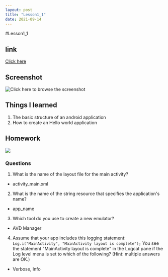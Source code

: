```yaml
---
layout: post
title: "Lesson1_1"
date: 2021-09-14
---
```


#Lesson1_1
## link
[Click here](https://github.com/dustinlo/NEUSEA-Chih-WeiLo/tree/30ac5017211692cad4ea7d8e94d66db93477358e/lesson1_1)


## Screenshot

![Click here to browse the screenshot](https://i.imgur.com/MdHAHRk.png)


## Things I learned
1. The basic structure of an android application
2. How to create an Hello world application

## Homework

![](https://i.imgur.com/mqxRDfo.png)

### Questions

1. What is the name of the layout file for the main activity? 
  - activity_main.xml
2. What is the name of the string resource that specifies the application's name?
  - app_name
3. Which tool do you use to create a new emulator?
  - AVD Manager
4. Assume that your app includes this logging statement:
```Log.i("MainActivity", "MainActivity layout is complete");```
You see the statement "MainActivity layout is complete" in the Logcat pane if the Log level menu is set to which of the following? (Hint: multiple answers are OK.)
  
  - Verbose, Info